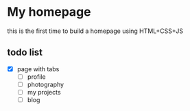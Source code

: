 # My homepage
this is the first time to build a homepage using HTML+CSS+JS

## todo list
- [x] page with tabs
    - [ ] profile
    - [ ] photography
    - [ ] my projects
    - [ ] blog 
